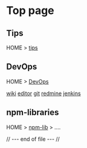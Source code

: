 # Top page

## Tips
HOME > [tips](pages/tips/index.md)

## DevOps
HOME > [DevOps](pages/DevOps/index.md)

[wiki](pages/DevOps/wiki/index.md)
[editor](pages/DevOps/editor/index.md)
[git](pages/DevOps/git/index.md)
[redmine](pages/DevOps/redmine/index.md)
[jenkins](pages/DevOps/jenkins/index.md)

## npm-libraries
HOME > [npm-lib](pages/npm-libraries/index.md) > ....


// --- end of file --- //
